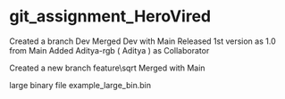 # git_assignment_HeroVired

Created a branch Dev 
Merged Dev with Main 
Released 1st version as 1.0 from Main
Added Aditya-rgb ( Aditya ) as Collaborator

Created a new branch feature\sqrt
Merged with Main

large binary file example_large_bin.bin
